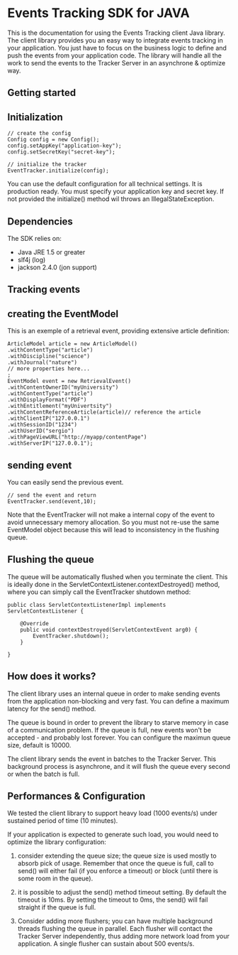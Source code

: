 Events Tracking SDK for JAVA
============================

This is the documentation for using the Events Tracking client Java library. 
The client library provides you an easy way to integrate events tracking in your application.
You just have to focus on the business logic to define and push the events from your application code.
The library will handle all the work to send the events to the Tracker Server in an asynchrone & optimize way.

Getting started
---------------

## Initialization

```
// create the config
Config config = new Config();
config.setAppKey("application-key");
config.setSecretKey("secret-key");

// initialize the tracker
EventTracker.initialize(config);
```
You can use the default configuration for all technical settings. It is production ready.
You must specify your application key and secret key. If not provided the initialize() method wil throws an IllegalStateException.

## Dependencies

The SDK relies on:

* Java JRE 1.5 or greater
* slf4j (log)
* jackson 2.4.0 (jon support)

Tracking events
---------------

## creating the EventModel

This is an exemple of a retrieval event, providing extensive article definition:

```
ArticleModel article = new ArticleModel()
.withContentType("article")
.withDiscipline("science")
.withJournal("nature")
// more properties here...
;
EventModel event = new RetrievalEvent()
.withContentOwnerID("myUniversity")
.withContentType("article")
.withDisplayFormat("PDF")
.withEntitlement("myUnivertsity")
.withContentReferenceArticle(article)// reference the article
.withClientIP("127.0.0.1")
.withSessionID("1234")
.withUserID("sergio")
.withPageViewURL("http://myapp/contentPage")
.withServerIP("127.0.0.1");
```

## sending event

You can easily send the previous event.

```
// send the event and return
EventTracker.send(event,10);
```

Note that the EventTracker will not make a internal copy of the event to avoid unnecessary memory allocation.
So you must not re-use the same EventModel object because this will lead to inconsistency in the flushing queue.

Flushing the queue
------------------

The queue will be automatically flushed when you terminate the client.
This is ideally done in the ServletContextListener.contextDestroyed() method, where you can simply call the EventTracker shutdown method:

```
public class ServletContextListenerImpl implements ServletContextListener {

    @Override
    public void contextDestroyed(ServletContextEvent arg0) {
    	EventTracker.shutdown();
    }

}
```

How does it works?
------------------

The client library uses an internal queue in order to make sending events from the application non-blocking and very fast.
You can define a maximum latency for the send() method.

The queue is bound in order to prevent the library to starve memory in case of a communication problem.
If the queue is full, new events won't be accepted - and probably lost forever. 
You can configure the maximun queue size, default is 10000.

The client library sends the event in batches to the Tracker Server. 
This background process is asynchrone, and it will flush the queue every second or when the batch is full.

Performances & Configuration
----------------------------

We tested the client library to support heavy load (1000 events/s) under sustained period of time (10 minutes).

If your application is expected to generate such load, you would need to optimize the library configuration:

1. consider extending the queue size; the queue size is used mostly to absorb pick of usage. 
Remember that once the queue is full, call to send() will either fail (if you enforce a timeout) or block (until there is some room in the queue).

2. it is possible to adjust the send() method timeout setting. By default the timeout is 10ms. 
By setting the timeout to 0ms, the send() will fail straight if the queue is full.

3. Consider adding more flushers; you can have multiple background threads flushing the queue in parallel.
Each flusher will contact the Tracker Server independently, thus adding more network load from your application.
A single flusher can sustain about 500 events/s.

